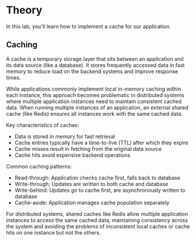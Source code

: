 # Theory

In this lab, you'll learn how to implement a cache for our application.


## Caching

A cache is a temporary storage layer that sits between an application and its data source (like a database). It stores frequently accessed data in fast memory to reduce load on the backend systems and improve response times.

While applications commonly implement local in-memory caching within each instance, this approach becomes problematic in distributed systems where multiple application instances need to maintain consistent cached data. When running multiple instances of an application, an external shared cache (like Redis) ensures all instances work with the same cached data.

Key characteristics of caches:
- Data is stored in memory for fast retrieval
- Cache entries typically have a time-to-live (TTL) after which they expire
- Cache misses result in fetching from the original data source
- Cache hits avoid expensive backend operations

Common caching patterns:
- Read-through: Application checks cache first, falls back to database
- Write-through: Updates are written to both cache and database
- Write-behind: Updates go to cache first, are asynchronously written to database
- Cache-aside: Application manages cache population separately

For distributed systems, shared caches like Redis allow multiple application instances to access the same cached data, maintaining consistency across the system and avoiding the problems of inconsistent local caches or cache hits on one instance but not the others.


